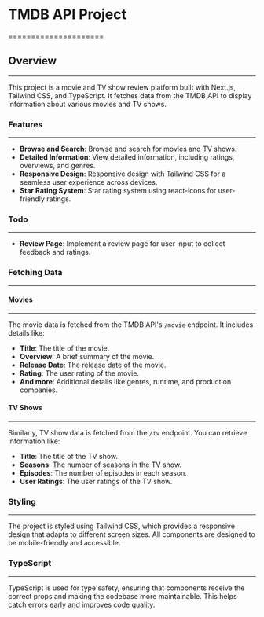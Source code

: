 # TMDB API Project
=====================

## Overview
-----------

This project is a movie and TV show review platform built with Next.js, Tailwind CSS, and TypeScript. It fetches data from the TMDB API to display information about various movies and TV shows.

### Features
------------

*   **Browse and Search**: Browse and search for movies and TV shows.
*   **Detailed Information**: View detailed information, including ratings, overviews, and genres.
*   **Responsive Design**: Responsive design with Tailwind CSS for a seamless user experience across devices.
*   **Star Rating System**: Star rating system using react-icons for user-friendly ratings.

### Todo
-----

*   **Review Page**: Implement a review page for user input to collect feedback and ratings.

### Fetching Data
-----------------

#### Movies
---------

The movie data is fetched from the TMDB API's `/movie` endpoint. It includes details like:

*   **Title**: The title of the movie.
*   **Overview**: A brief summary of the movie.
*   **Release Date**: The release date of the movie.
*   **Rating**: The user rating of the movie.
*   **And more**: Additional details like genres, runtime, and production companies.

#### TV Shows
---------

Similarly, TV show data is fetched from the `/tv` endpoint. You can retrieve information like:

*   **Title**: The title of the TV show.
*   **Seasons**: The number of seasons in the TV show.
*   **Episodes**: The number of episodes in each season.
*   **User Ratings**: The user ratings of the TV show.

### Styling
---------

The project is styled using Tailwind CSS, which provides a responsive design that adapts to different screen sizes. All components are designed to be mobile-friendly and accessible.

### TypeScript
-------------

TypeScript is used for type safety, ensuring that components receive the correct props and making the codebase more maintainable. This helps catch errors early and improves code quality.
